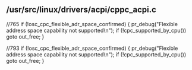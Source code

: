 ## /usr/src/linux/drivers/acpi/cppc_acpi.c



//765
if (!osc_cpc_flexible_adr_space_confirmed) {
	pr_debug("Flexible address space capability not supported\n");
	if (!cpc_supported_by_cpu())
		goto out_free;
}

//793
if (!osc_cpc_flexible_adr_space_confirmed) {
	pr_debug("Flexible address space capability not supported\n");
	if (!cpc_supported_by_cpu())
		goto out_free;
}

